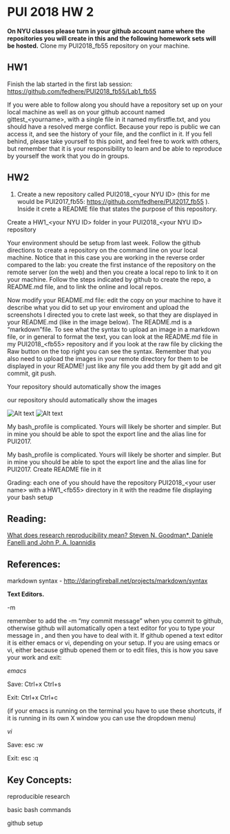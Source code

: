 # PUI 2018 HW 2

**On NYU classes please turn in your github account name where the repositories you will create in this and the following homework sets will be hosted.**
Clone my PUI2018_fb55 repository on your machine.

## HW1

Finish the lab started in the first lab session:
https://github.com/fedhere/PUI2018_fb55/Lab1_fb55


If you were able to follow along you should have a repository set up on your local machine as well as on your github account named gittest_\<yourname\>, with a single file in it named myfirstfle.txt, and you should have a resolved merge conflict. Because your repo is public we can access it, and see the history of your file, and the conflict in it. If you fell behind, please take yourself to this point, and feel free to work with others, but remember that it is your responsibility to learn and be able to reproduce by yourself the work that you do in groups. 
 

## HW2

1. Create a new repository called PUI2018_\<your NYU ID\> (this for me would be PUI2017_fb55: https://github.com/fedhere/PUI2017_fb55 ). Inside it crete a README file that states the purpose of this repository. 

Create a HW1_\<your NYU ID\> folder in your PUI2018_\<your NYU ID\> repository

Your environment should be setup from last week. Follow the github directions to create a repository on the command line on your local machine. Notice that in this case you are working in the reverse order compared to the lab: you create the first instance of the repository on the remote server (on the web) and then you create a local repo to link to it on your machine. Follow the steps indicated by github to create the repo, a README.md file, and to link the online and local repos.

Now modify your README.md file: edit the copy on your machine to have it describe what you did to set up your enviroment and upload the screenshots I directed you to crete last week, so that they are displayed in your README.md (like in the image below). The README.md is a “markdown”file. To see what the syntax to upload an image in a markdown file, or in general to format the text, you can look at the README.md file in my PUI2018_\<fb55\> repository and if you look at the raw file by clicking the Raw button on the top right you can see the syntax. Remember that you also need to upload the images in your remote directory for them to be displayed in your README! just like any file you add them by git add and git commit, git push.

Your repository should automatically show the images

our repository should automatically show the images 

![Alt text](screenShots/setup_env.png)
![Alt text](screenShots/fbianco_bash.png)

My bash_profile is complicated. Yours will likely be shorter and simpler. But in mine you should be able to spot the export line and the alias line for PUI2017.



My bash_profile is complicated. Yours will likely be shorter and simpler. But in mine you should be able to spot the export line and the alias line for PUI2017.
Create  README file in it

Grading: each one of you should have the repository PUI2018_\<your user name\> with a HW1_\<fb55\> directory in it with the readme file displaying your bash setup



## Reading:

[What does research reproducibility mean? Steven N. Goodman*, Daniele Fanelli and John P. A. Ioannidis](http://stm.sciencemag.org/content/8/341/341ps12 )






## References:

markdown syntax - http://daringfireball.net/projects/markdown/syntax

**Text Editors.**

-m

remember to add the -m “my commit message” when you commit to github, otherwise github will automatically open a text editor for you to type your message in , and then you have to deal with it. If github opened a text editor it is either emacs or vi, depending on your setup. If you are using emacs or vi, either because github opened them or to edit files, this is how you save your work and exit:


*emacs* 

Save: Ctrl+x Ctrl+s

Exit: Ctrl+x Ctrl+c

(if your emacs is running on the terminal you have to use these shortcuts, if it is running in its own X window you can use the dropdown menu)


*vi*

Save: esc :w

Exit: esc :q


## Key Concepts:
reproducible research

basic bash commands

github setup
